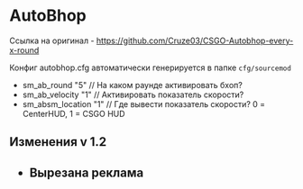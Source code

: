 # AutoBhop

Ссылка на оригинал - https://github.com/Cruze03/CSGO-Autobhop-every-x-round

Конфиг autobhop.cfg автоматически генерируется в папке <code>cfg/sourcemod</code>
<ul>
<li>sm_ab_round "5" // На каком раунде активировать бхоп?</li>
<li>sm_ab_velocity "1" // Активировать показатель скорости?</li>
<li>sm_absm_location "1" // Где вывести показатель скорости? 0 = CenterHUD, 1 = CSGO HUD</li>
</ul>

<h2>Изменения v 1.2<h2>

- Вырезана реклама
